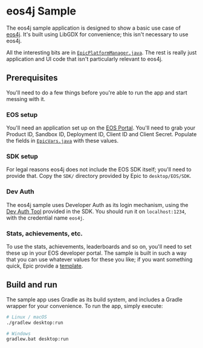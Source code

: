 # eos4j Sample

The eos4j sample application is designed to show a basic use case of
[eos4j](https://github.com/Bearwaves/eos4j). It's built using LibGDX for
convenience; this isn't necessary to use eos4j.

All the interesting bits are in [`EpicPlatformManager.java`](
./desktop/src/com/bearwaves/eos4jsample/EpicPlatformManager.java). The rest is
really just application and UI code that isn't particularly relevant to eos4j.

## Prerequisites

You'll need to do a few things before you're able to run the app and start
messing with it.

### EOS setup

You'll need an application set up on the [EOS Portal](
https://dev.epicgames.com/portal/en-US/). You'll need to grab your Product ID,
Sandbox ID, Deployment ID, Client ID and Client Secret. Populate the fields in
[`EpicVars.java`](./desktop/src/com/bearwaves/eos4jsample/EpicVars.java) with
these values.

### SDK setup

For legal reasons eos4j does not include the EOS SDK itself; you'll need to
provide that. Copy the `SDK/` directory provided by Epic to `desktop/EOS/SDK`.

### Dev Auth

The eos4j sample uses Developer Auth as its login mechanism, using the
[Dev Auth Tool](
https://dev.epicgames.com/docs/epic-account-services/developer-authentication-tool
) provided in the SDK. You should run it on `localhost:1234`,
with the credential name `eos4j`.

### Stats, achievements, etc.

To use the stats, achievements, leaderboards and so on, you'll need to set these
up in your EOS developer portal. The sample is built in such a way that you can
use whatever values for these you like; if you want something quick, Epic
provide a [template](
https://dev.epicgames.com/docs/epic-games-store/services/epic-achievements/achievements-setup#method-2-download-the-epic-games-store-achievements-template
).

## Build and run

The sample app uses Gradle as its build system, and includes a Gradle wrapper
for your convenience. To run the app, simply execute:

```sh
# Linux / macOS
./gradlew desktop:run

# Windows
gradlew.bat desktop:run
```
